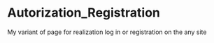 # Autorization_Registration
 My variant of page for realization log in or registration on the any site
